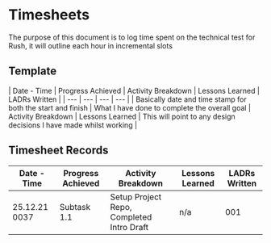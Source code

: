 # Timesheets

The purpose of this document is to log time spent on the technical test for Rush, it will outline each hour in incremental slots

## Template

| Date - Time | Progress Achieved | Activity Breakdown | Lessons Learned | LADRs Written |
| --- | --- | --- | --- |
| Basically date and time stamp for both the start and finish | What I have done to complete the overall goal | Activity Breakdown | Lessons Learned | This will point to any design decisions I have made whilst working |

## Timesheet Records


| Date - Time | Progress Achieved | Activity Breakdown | Lessons Learned | LADRs Written |
| --- | --- | --- | --- | --- |
| 25.12.21 0037 | Subtask 1.1 | Setup Project Repo, Completed Intro Draft | n/a | 001 |

